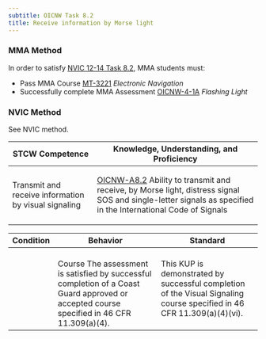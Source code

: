 ```yaml
---
subtitle: OICNW Task 8.2 
title: Receive information by Morse light
---
```



### MMA Method

In order to satisfy  [NVIC 12-14  Task  8.2]({{site.baseurl}}/assets/images/nvic-12-14.pdf), MMA students must:

* Pass MMA Course [MT-3221]( {{site.baseurl}}/courses/MT-3221) *Electronic Navigation*
* Successfully complete MMA Assessment [OICNW-4-1A]({{site.baseurl}}/assessments/Deck/OICNW-4-1A) *Flashing Light*


### NVIC Method

<a onclick="togglevisibility('nvic_methods')" >See NVIC method.</a>

<div id='nvic_methods' class='hide'>

<table>
<thead>
<tr>
<th class='forty'> STCW Competence </th>
<th class='sixty'> Knowledge, Understanding, and Proficiency </th>
</tr>
</thead>




<tbody>
<tr><td markdown='1'>

Transmit and receive information by visual signaling

</td><td markdown='1'>

[OICNW-A8.2](../../tables/21.html#OICNW-A8.2) Ability to transmit and receive, by Morse light, distress signal SOS  and single-letter signals as specified in the International Code of Signals

</td></tr>


</tbody>
</table>


<table>
<thead>
<tr><th class='twenty'>  Condition </th><th class='twenty'> Behavior </th><th  class='sixty'>Standard </th></tr>
</thead>
<tbody >



<tr><td markdown='1'>


</td><td markdown='1'>


<br>

<div class="tooltip">Course
<span class="tooltiptext">
The assessment is satisfied by successful completion of a Coast Guard approved or accepted course specified in 46 CFR 11.309(a)(4).
</span>
</div>


</td><td markdown='1'>

This KUP is demonstrated by successful completion of the Visual Signaling course specified in 46 CFR 11.309(a)(4)(vi).

</td></tr>
</tbody>
</table>
</div>
